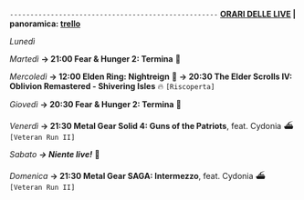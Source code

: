 <code>---------------------------------------------------</code>
<b><u>ORARI DELLE LIVE</u> | panoramica: <a href="https://trello.com/b/iKwdSGf3/sabaku">trello</a></b>

<i>Lunedì</i>

<i>Martedì</i>
<b>→ 21:00 Fear & Hunger 2: Termina</b> 🌚

<i>Mercoledì</i>
<b>→ 12:00 Elden Ring: Nightreign</b> 🌃
<b>→ 20:30 The Elder Scrolls IV: Oblivion Remastered - Shivering Isles</b> 🔥 <code>[Riscoperta]</code>

<i>Giovedì</i>
<b>→ 20:30 Fear & Hunger 2: Termina</b> 🌚

<i>Venerdì</i>
<b>→ 21:30 Metal Gear Solid 4: Guns of the Patriots</b>, feat. Cydonia ⛴ <code>[Veteran Run II]</code>

<i>Sabato</i>
<b><i>→ Niente live!</i></b> 🕺

<i>Domenica</i>
<b>→ 21:30 Metal Gear SAGA: Intermezzo</b>, feat. Cydonia ⛴ <code>[Veteran Run II]</code>
